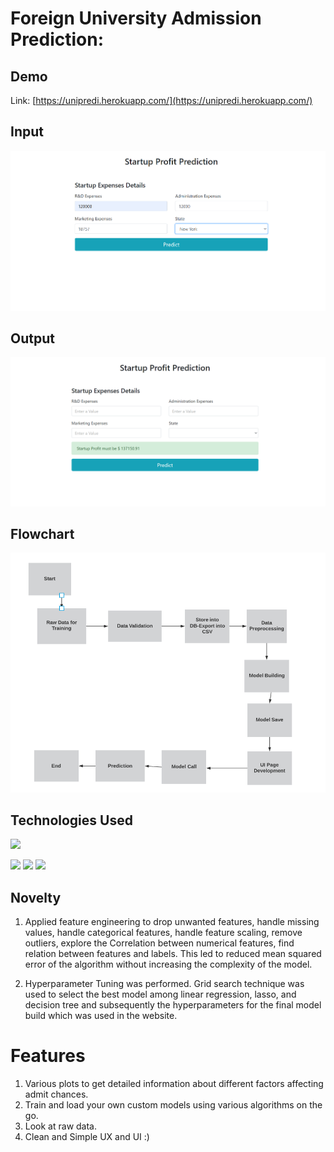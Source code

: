 # Foreign University Admission Prediction: 

## Demo
Link: [https://unipredi.herokuapp.com/](https://unipredi.herokuapp.com/)

## Input
[![](https://github.com/anmoldeep7/startupprofit/blob/main/Input.png)](https://unipredi.herokuapp.com/)

## Output
[![](https://github.com/anmoldeep7/startupprofit/blob/main/Output.png)](https://unipredi.herokuapp.com/)

## Flowchart 
<p align="center">
  <img src="https://github.com/anmoldeep7/foreign-university-admission/blob/main/flowchart.png"/>
</p>

## Technologies Used

![](https://forthebadge.com/images/badges/made-with-python.svg)

[<img target="_blank" src="https://flask.palletsprojects.com/en/1.1.x/_images/flask-logo.png" width=170>](https://flask.palletsprojects.com/en/1.1.x/) [<img target="_blank" src="https://number1.co.za/wp-content/uploads/2017/10/gunicorn_logo-300x85.png" width=280>](https://gunicorn.org) [<img target="_blank" src="https://scikit-learn.org/stable/_static/scikit-learn-logo-small.png" width=200>](https://scikit-learn.org/stable/) 


## Novelty
1) Applied feature engineering to drop unwanted features, handle missing values, handle categorical features, handle feature scaling, remove outliers, explore the Correlation between numerical features, find relation between features and labels. This led to reduced mean squared error of the algorithm without increasing the complexity of the model.

2) Hyperparameter Tuning was performed. Grid search technique was used to select the best model among linear regression, lasso, and decision tree and subsequently the hyperparameters for the final model build which was used in the website.

# Features
1. Various plots to get detailed information about different factors affecting admit chances.
2. Train and load your own custom models using various algorithms on the go.
3. Look at raw data. 
4. Clean and Simple UX and UI :) 
